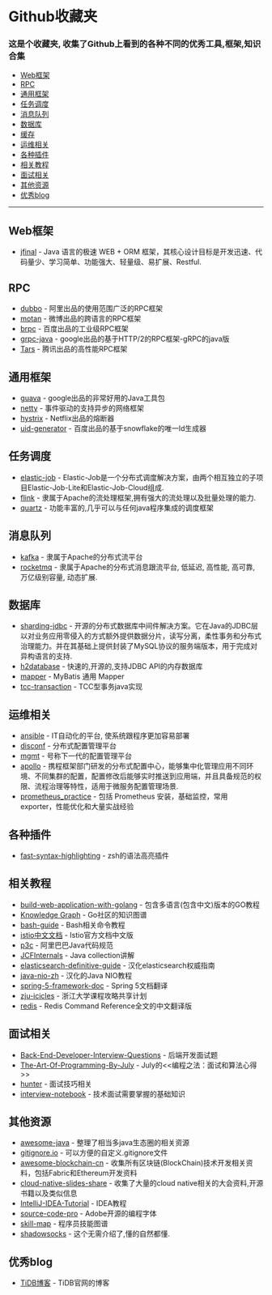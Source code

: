 # Github收藏夹  

### 这是个收藏夹, 收集了Github上看到的各种不同的优秀工具,框架,知识合集  
- [Web框架](#Web框架)
- [RPC](#RPC)
- [通用框架](#通用框架)
- [任务调度](#任务调度)
- [消息队列](#消息队列)
- [数据库](#数据库)
- [缓存](#缓存)
- [运维相关](#运维相关)
- [各种插件](#各种插件)
- [相关教程](#相关教程)
- [面试相关](#面试相关)
- [其他资源](#其他资源)
- [优秀blog](#优秀blog)

- - -
## Web框架
* [jfinal](https://github.com/jfinal/jfinal) -  Java 语言的极速 WEB + ORM 框架，其核心设计目标是开发迅速、代码量少、学习简单、功能强大、轻量级、易扩展、Restful.

## RPC
* [dubbo](https://github.com/alibaba/dubbo) - 阿里出品的使用范围广泛的RPC框架
* [motan](https://github.com/weibocom/motan) - 微博出品的跨语言的RPC框架
* [brpc](https://github.com/brpc/brpc) - 百度出品的工业级RPC框架
* [grpc-java](https://github.com/grpc/grpc-java) - google出品的基于HTTP/2的RPC框架-gRPC的java版
* [Tars](https://github.com/Tencent/Tars) - 腾讯出品的高性能RPC框架

## 通用框架
* [guava](https://github.com/google/guava) - google出品的非常好用的Java工具包
* [netty](https://github.com/netty/netty) - 事件驱动的支持异步的网络框架
* [hystrix](https://github.com/Netflix/Hystrix) - Netflix出品的熔断器
* [uid-generator](https://github.com/baidu/uid-generator) - 百度出品的基于snowflake的唯一Id生成器

## 任务调度
* [elastic-job](https://github.com/elasticjob/elastic-job-lite) - Elastic-Job是一个分布式调度解决方案，由两个相互独立的子项目Elastic-Job-Lite和Elastic-Job-Cloud组成.
* [flink](https://github.com/apache/flink) - 隶属于Apache的流处理框架,拥有强大的流处理以及批量处理的能力.
* [quartz](https://github.com/quartz-scheduler/quartz) - 功能丰富的,几乎可以与任何java程序集成的调度框架

## 消息队列
* [kafka](https://github.com/apache/kafka) - 隶属于Apache的分布式流平台
* [rocketmq](https://github.com/apache/rocketmq) - 隶属于Apache的分布式消息跟流平台, 低延迟, 高性能, 高可靠, 万亿级别容量, 动态扩展. 

## 数据库
* [sharding-jdbc](https://github.com/shardingjdbc/sharding-jdbc) - 开源的分布式数据库中间件解决方案。它在Java的JDBC层以对业务应用零侵入的方式额外提供数据分片，读写分离，柔性事务和分布式治理能力。并在其基础上提供封装了MySQL协议的服务端版本，用于完成对异构语言的支持.
* [h2database](https://github.com/h2database/h2database) - 快速的,开源的,支持JDBC API的内存数据库
* [mapper](https://github.com/abel533/Mapper) - MyBatis 通用 Mapper
* [tcc-transaction](https://github.com/changmingxie/tcc-transaction) - TCC型事务java实现


## 运维相关
* [ansible](https://github.com/ansible/ansible) - IT自动化的平台, 使系统跟程序更加容易部署
* [disconf](https://github.com/knightliao/disconf) - 分布式配置管理平台
* [mgmt](https://github.com/purpleidea/mgmt) - 号称下一代的配置管理平台
* [apollo](https://github.com/ctripcorp/apollo) - 携程框架部门研发的分布式配置中心，能够集中化管理应用不同环境、不同集群的配置，配置修改后能够实时推送到应用端，并且具备规范的权限、流程治理等特性，适用于微服务配置管理场景.
* [prometheus_practice](https://github.com/songjiayang/prometheus_practice) - 包括 Prometheus 安装，基础监控，常用 exporter，性能优化和大量实战经验

## 各种插件
* [fast-syntax-highlighting](https://github.com/zdharma/fast-syntax-highlighting) - zsh的语法高亮插件

## 相关教程
* [build-web-application-with-golang](https://github.com/astaxie/build-web-application-with-golang) - 包含多语言(包含中文)版本的GO教程
* [Knowledge Graph](https://github.com/gocn/knowledge) - Go社区的知识图谱
* [bash-guide](https://github.com/Idnan/bash-guide) - Bash相关命令教程
* [istio中文文档](https://github.com/doczhcn/istio) - Istio官方文档中文版
* [p3c](https://github.com/alibaba/p3c) - 阿里巴巴Java代码规范
* [JCFInternals](https://github.com/CarpenterLee/JCFInternals) - Java collection讲解
* [elasticsearch-definitive-guide](https://github.com/elastic/elasticsearch-definitive-guide) - 汉化elasticsearch权威指南
* [java-nio-zh](https://github.com/avenwu/java-nio-zh) - 汉化的Java NIO教程
* [spring-5-framework-doc](https://github.com/lfvepclr/spring-5-framework-doc) - Spring 5文档翻译
* [zju-icicles](https://github.com/QSCTech/zju-icicles) - 浙江大学课程攻略共享计划
* [redis](https://github.com/huangz1990/redis) - Redis Command Reference全文的中文翻译版

## 面试相关
* [Back-End-Developer-Interview-Questions](https://github.com/arialdomartini/Back-End-Developer-Interview-Questions) - 后端开发面试题
* [The-Art-Of-Programming-By-July](https://github.com/julycoding/The-Art-Of-Programming-By-July) - July的<<编程之法：面试和算法心得>>
* [hunter](https://github.com/lietoumai/Hunter) - 面试技巧相关
* [interview-notebook](https://github.com/CyC2018/Interview-Notebook) - 技术面试需要掌握的基础知识

## 其他资源
* [awesome-java](https://github.com/akullpp/awesome-java) - 整理了相当多java生态圈的相关资源
* [gitignore.io](https://github.com/joeblau/gitignore.io) - 可以方便的自定义.gitignore文件
* [awesome-blockchain-cn](https://github.com/chaozh/awesome-blockchain-cn) - 收集所有区块链(BlockChain)技术开发相关资料，包括Fabric和Ethereum开发资料
* [cloud-native-slides-share](https://github.com/rootsongjc/cloud-native-slides-share) - 收集了大量的cloud native相关的大会资料,开源书籍以及类似信息
* [IntelliJ-IDEA-Tutorial](https://github.com/judasn/IntelliJ-IDEA-Tutorial) - IDEA教程
* [source-code-pro](https://github.com/adobe-fonts/source-code-pro) - Adobe开源的编程字体
* [skill-map](https://github.com/TeamStuQ/skill-map) - 程序员技能图谱
* [shadowsocks](https://github.com/shadowsocks) - 这个无需介绍了,懂的自然都懂.

## 优秀blog
* [TiDB博客](https://pingcap.com/blog-cn/) - TiDB官网的博客
